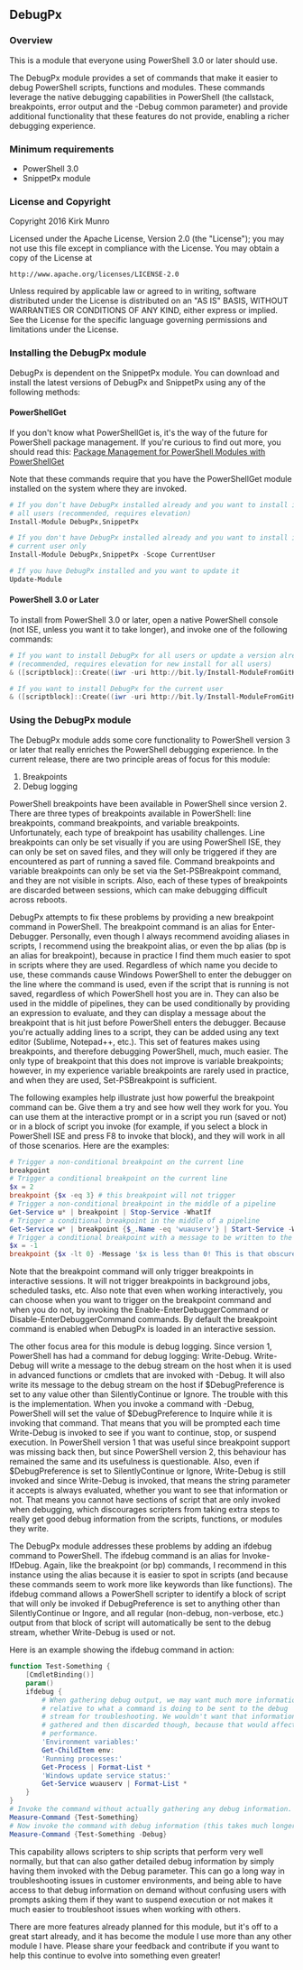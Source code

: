 ﻿## DebugPx

### Overview

This is a module that everyone using PowerShell 3.0 or later should use.

The DebugPx module provides a set of commands that make it easier to debug
PowerShell scripts, functions and modules. These commands leverage the native
debugging capabilities in PowerShell (the callstack, breakpoints, error output
and the -Debug common parameter) and provide additional functionality that
these features do not provide, enabling a richer debugging experience.

### Minimum requirements

- PowerShell 3.0
- SnippetPx module

### License and Copyright

Copyright 2016 Kirk Munro

Licensed under the Apache License, Version 2.0 (the "License");
you may not use this file except in compliance with the License.
You may obtain a copy of the License at

    http://www.apache.org/licenses/LICENSE-2.0

Unless required by applicable law or agreed to in writing, software
distributed under the License is distributed on an "AS IS" BASIS,
WITHOUT WARRANTIES OR CONDITIONS OF ANY KIND, either express or implied.
See the License for the specific language governing permissions and
limitations under the License.

### Installing the DebugPx module

DebugPx is dependent on the SnippetPx module. You can download and install the
latest versions of DebugPx and SnippetPx using any of the following methods:

#### PowerShellGet

If you don't know what PowerShellGet is, it's the way of the future for PowerShell
package management. If you're curious to find out more, you should read this:
<a href="http://blogs.msdn.com/b/mvpawardprogram/archive/2014/10/06/package-management-for-powershell-modules-with-powershellget.aspx" target="_blank">Package Management for PowerShell Modules with PowerShellGet</a>

Note that these commands require that you have the PowerShellGet module installed
on the system where they are invoked.

```powershell
# If you don’t have DebugPx installed already and you want to install it for all
# all users (recommended, requires elevation)
Install-Module DebugPx,SnippetPx

# If you don't have DebugPx installed already and you want to install it for the
# current user only
Install-Module DebugPx,SnippetPx -Scope CurrentUser

# If you have DebugPx installed and you want to update it
Update-Module
```

#### PowerShell 3.0 or Later

To install from PowerShell 3.0 or later, open a native PowerShell console (not ISE,
unless you want it to take longer), and invoke one of the following commands:

```powershell
# If you want to install DebugPx for all users or update a version already installed
# (recommended, requires elevation for new install for all users)
& ([scriptblock]::Create((iwr -uri http://bit.ly/Install-ModuleFromGitHub).Content)) -ModuleName DebugPx,SnippetPx

# If you want to install DebugPx for the current user
& ([scriptblock]::Create((iwr -uri http://bit.ly/Install-ModuleFromGitHub).Content)) -ModuleName DebugPx,SnippetPx -Scope CurrentUser
```

### Using the DebugPx module

The DebugPx module adds some core functionality to PowerShell version 3 or
later that really enriches the PowerShell debugging experience. In the current
release, there are two principle areas of focus for this module:

1. Breakpoints
2. Debug logging

PowerShell breakpoints have been available in PowerShell since version 2. There
are three types of breakpoints available in PowerShell: line breakpoints,
command breakpoints, and variable breakpoints. Unfortunately, each type of
breakpoint has usability challenges. Line breakpoints can only be set visually
if you are using PowerShell ISE, they can only be set on saved files, and they
will only be triggered if they are encountered as part of running a saved file.
Command breakpoints and variable breakpoints can only be set via the
Set-PSBreakpoint command, and they are not visible in scripts. Also, each of
these types of breakpoints are discarded between sessions, which can make
debugging difficult across reboots.

DebugPx attempts to fix these problems by providing a new breakpoint command in
PowerShell. The breakpoint command is an alias for Enter-Debugger. Personally,
even though I always recommend avoiding aliases in scripts, I recommend using
the breakpoint alias, or even the bp alias (bp is an alias for breakpoint),
because in practice I find them much easier to spot in scripts where they are
used. Regardless of which name you decide to use, these commands cause Windows
PowerShell to enter the debugger on the line where the command is used, even if
the script that is running is not saved, regardless of which PowerShell host you
are in. They can also be used in the middle of pipelines, they can be used
conditionally by providing an expression to evaluate, and they can display a
message about the breakpoint that is hit just before PowerShell enters the
debugger. Because you're actually adding lines to a script, they can be added
using any text editor (Sublime, Notepad++, etc.). This set of features makes
using breakpoints, and therefore debugging PowerShell, much, much easier. The
only type of breakpoint that this does not improve is variable breakpoints;
however, in my experience variable breakpoints are rarely used in practice, and
when they are used, Set-PSBreakpoint is sufficient.

The following examples help illustrate just how powerful the breakpoint command
can be. Give them a try and see how well they work for you. You can use them at
the interactive prompt or in a script you run (saved or not) or in a block of
script you invoke (for example, if you select a block in PowerShell ISE and press
F8 to invoke that block), and they will work in all of those scenarios. Here are
the examples:

```powershell
# Trigger a non-conditional breakpoint on the current line
breakpoint
# Trigger a conditional breakpoint on the current line
$x = 2
breakpoint {$x -eq 3} # this breakpoint will not trigger
# Trigger a non-conditional breakpoint in the middle of a pipeline
Get-Service u* | breakpoint | Stop-Service -WhatIf
# Trigger a conditional breakpoint in the middle of a pipeline
Get-Service w* | breakpoint {$_.Name -eq 'wuauserv'} | Start-Service -WhatIf
# Trigger a conditional breakpoint with a message to be written to the host
$x = -1
breakpoint {$x -lt 0} -Message '$x is less than 0! This is that obscure bug you were looking for!'
```

Note that the breakpoint command will only trigger breakpoints in interactive
sessions. It will not trigger breakpoints in background jobs, scheduled tasks,
etc. Also note that even when working interactively, you can choose when you
want to trigger on the breakpoint command and when you do not, by invoking the
Enable-EnterDebuggerCommand or Disable-EnterDebuggerCommand commands. By default
the breakpoint command is enabled when DebugPx is loaded in an interactive
session.

The other focus area for this module is debug logging. Since version 1,
PowerShell has had a command for debug logging: Write-Debug. Write-Debug will
write a message to the debug stream on the host when it is used in advanced
functions or cmdlets that are invoked with -Debug. It will also write its
message to the debug stream on the host if $DebugPreference is set to any
value other than SilentlyContinue or Ignore. The trouble with this is the
implementation. When you invoke a command with -Debug, PowerShell will set
the value of $DebugPreference to Inquire while it is invoking that command.
That means that you will be prompted each time Write-Debug is invoked to see
if you want to continue, stop, or suspend execution. In PowerShell version 1
that was useful since breakpoint support was missing back then, but since
PowerShell version 2, this behaviour has remained the same and its usefulness
is questionable. Also, even if $DebugPreference is set to SilentlyContinue or
Ignore, Write-Debug is still invoked and since Write-Debug is invoked, that
means the string parameter it accepts is always evaluated, whether you want
to see that information or not. That means you cannot have sections of script
that are only invoked when debugging, which discourages scripters from taking
extra steps to really get good debug information from the scripts, functions,
or modules they write.

The DebugPx module addresses these problems by adding an ifdebug command to
PowerShell. The ifdebug command is an alias for Invoke-IfDebug. Again, like
the breakpoint (or bp) commands, I recommend in this instance using the alias
because it is easier to spot in scripts (and because these commands seem to
work more like keywords than like functions). The ifdebug command allows a
PowerShell scripter to identify a block of script that will only be invoked
if DebugPreference is set to anything other than SilentlyContinue or Ingore,
and all regular (non-debug, non-verbose, etc.) output from that block of
script will automatically be sent to the debug stream, whether Write-Debug is
used or not.

Here is an example showing the ifdebug command in action:

```powershell
function Test-Something {
    [CmdletBinding()]
    param()
    ifdebug {
        # When gathering debug output, we may want much more information
        # relative to what a command is doing to be sent to the debug
        # stream for troubleshooting. We wouldn't want that information
        # gathered and then discarded though, because that would affect
        # performance.
        'Environment variables:'
        Get-ChildItem env:
        'Running processes:'
        Get-Process | Format-List *
        'Windows update service status:'
        Get-Service wuauserv | Format-List *
    }
}
# Invoke the command without actually gathering any debug information.
Measure-Command {Test-Something}
# Now invoke the command with debug information (this takes much longer)
Measure-Command {Test-Something -Debug}
```

This capability allows scripters to ship scripts that perform very well
normally, but that can also gather detailed debug information by simply
having them invoked with the Debug parameter. This can go a long way in
troubleshooting issues in customer environments, and being able to have
access to that debug information on demand without confusing users with
prompts asking them if they want to suspend execution or not makes it
much easier to troubleshoot issues when working with others.

There are more features already planned for this module, but it's off to
a great start already, and it has become the module I use more than any
other module I have. Please share your feedback and contribute if you
want to help this continue to evolve into something even greater!